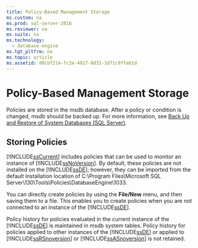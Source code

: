 ```yaml
---
title: Policy-Based Management Storage
ms.custom: na
ms.prod: sql-server-2016
ms.reviewer: na
ms.suite: na
ms.technology: 
  - database-engine
ms.tgt_pltfrm: na
ms.topic: article
ms.assetid: d0cbf214-fc2e-4917-8d31-1d71c9ffa61d
---
```

# Policy-Based Management Storage
  Policies are stored in the msdb database. After a policy or condition is changed, msdb should be backed up. For more information, see [Back Up and Restore of System Databases &#40;SQL Server&#41;](../Topic/Back%20Up%20and%20Restore%20of%20System%20Databases%20\(SQL%20Server\).md).  
  
## Storing Policies  
 [!INCLUDE[ssCurrent](../../Token\Other/ssCurrent_md.md)] includes policies that can be used to monitor an instance of [!INCLUDE[ssNoVersion](../../Token\Other/ssNoVersion_md.md)]. By default, these policies are not installed on the [!INCLUDE[ssDE](../../Token\Other/ssDE_md.md)]; however, they can be imported from the default installation location of C:\\Program Files\\Microsoft SQL Server\\130\\Tools\\Policies\\DatabaseEngine\\1033.  
  
 You can directly create policies by using the **File\/New** menu, and then saving them to a file. This enables you to create policies when you are not connected to an instance of the [!INCLUDE[ssDE](../../Token\Other/ssDE_md.md)].  
  
 Policy history for policies evaluated in the current instance of the [!INCLUDE[ssDE](../../Token\Other/ssDE_md.md)] is maintained in msdb system tables. Policy history for policies applied to other instances of the [!INCLUDE[ssDE](../../Token\Other/ssDE_md.md)] or applied to [!INCLUDE[ssRSnoversion](../../Token\Other/ssRSnoversion_md.md)] or [!INCLUDE[ssASnoversion](../../Token\Other/ssASnoversion_md.md)] is not retained.  
  
  